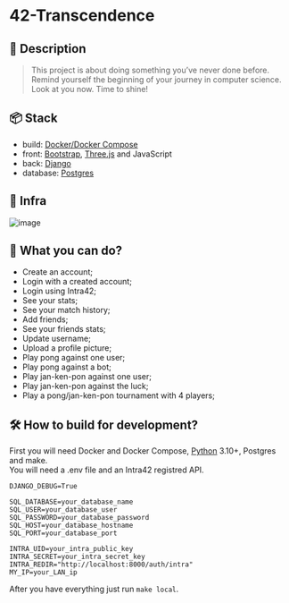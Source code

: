 # 42-Transcendence

## 📝 Description

> This project is about doing something you’ve never done before. Remind yourself
the beginning of your journey in computer science. Look at you now. Time to shine!

## 📦 Stack

- build: [Docker/Docker Compose](https://www.docker.com)
- front: [Bootstrap](https://getbootstrap.com), [Three.js](https://threejs.org)
and JavaScript
- back: [Django](https://www.djangoproject.com)
- database: [Postgres](https://www.postgresql.org)

## 🚧 Infra

![image](https://github.com/user-attachments/assets/6a8f2e56-0491-474b-93a0-9856ce51d079)

## 🤔 What you can do?

- Create an account;
- Login with a created account;
- Login using Intra42;
- See your stats;
- See your match history;
- Add friends;
- See your friends stats;
- Update username;
- Upload a profile picture;
- Play pong against one user;
- Play pong against a bot;
- Play jan-ken-pon against one user;
- Play jan-ken-pon against the luck;
- Play a pong/jan-ken-pon tournament with 4 players;

## 🛠️ How to build for development?

First you will need Docker and Docker Compose,
[Python](https://www.python.org) 3.10+, Postgres and make.  
You will need a .env file and an Intra42 registred API.

```.env
DJANGO_DEBUG=True

SQL_DATABASE=your_database_name
SQL_USER=your_database_user
SQL_PASSWORD=your_database_password
SQL_HOST=your_database_hostname
SQL_PORT=your_database_port

INTRA_UID=your_intra_public_key
INTRA_SECRET=your_intra_secret_key
INTRA_REDIR="http://localhost:8000/auth/intra"
MY_IP=your_LAN_ip
```

After you have everything just run `make local`.
